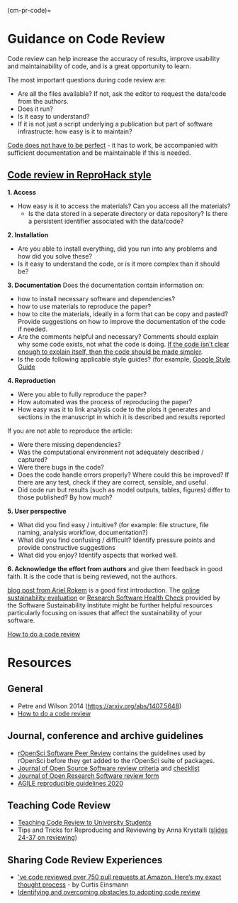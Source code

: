 (cm-pr-code)=

# Guidance on Code Review

Code review can help increase the accuracy of results, improve usability and maintainability of code, and is a great opportunity to learn.

The most important questions during code review are: 
- Are all the files available? If not, ask the editor to request the data/code from the authors.
- Does it run? 
- Is it easy to understand? 
- If it is not just a script underlying a publication but part of software infrastructe: how easy is it to maintain? 

[Code does not have to be perfect](https://google.github.io/eng-practices/review/reviewer/standard.html) - it has to work, be accompanied with sufficient documentation and be maintainable if this is needed.

## [Code review in ReproHack style](https://annakrystalli.me/n8cir-reprohacks/slides/#24)

**1. Access**
- How easy is it to access the materials? Can you access all the materials?
  - Is the data stored in a seperate directory or data repository? Is there a persistent identifier associated with the data/code?

**2. Installation**
- Are you able to install everything, did you run into any problems and how did you solve these?
- Is it easy to understand the code, or is it more complex than it should be?

**3. Documentation**
Does the documentation contain information on:
- how to install necessary software and dependencies?
- how to use materials to reproduce the paper?
- how to cite the materials, ideally in a form that can be copy and pasted?
Provide suggestions on how to improve the documentation of the code if needed.
- Are the comments helpful and necessary?
Comments should explain why some code exists, not what the code is doing. [If the code isn’t clear enough to explain itself, then the code should be made simpler](https://google.github.io/eng-practices/review/reviewer/looking-for.html#comments). 
- Is the code following applicable style guides? (for example, [Google Style Guide](http://google.github.io/styleguide/)

**4. Reproduction**
- Were you able to fully reproduce the paper? 
- How automated was the process of reproducing the paper?
- How easy was it to link analysis code to the plots it generates and sections in the manuscript in which it is described and results reported

If you are not able to reproduce the article: 
- Were there missing dependencies? 
- Was the computational environment not adequately described / captured? 
- Were there bugs in the code? 
- Does the code handle errors properly? 
Where could this be improved? 
If there are any test, check if they are correct, sensible, and useful.
- Did code run but results (such as model outputs, tables, figures) differ to those published? By how much?

**5. User perspective**
- What did you find easy / intuitive? (for example: file structure, file naming, analysis workflow, documentation?)
- What did you find confusing / difficult? Identify pressure points and provide constructive suggestions
- What did you enjoy? Identify aspects that worked well.

**6. Acknowledge the effort from authors** and give them feedback in good faith. It is the code that is being reviewed, not the authors.



   
[blog post from Ariel Rokem](https://uwescience.github.io/neuroinformatics/2017/10/08/code-review.html) is a good first introduction. 
 The [online sustainability evaluation](https://www.software.ac.uk/resources/online-sustainability-evaluation) or [Research Software Health Check](https://www.software.ac.uk/programmes-and-events/research-software-healthcheck) provided by the Software Sustainability Institute might be further helpful resources particularly focusing on issues that affect the sustainability of your software.


[How to do a code review](https://google.github.io/eng-practices/review/reviewer/)


# Resources

## General
* Petre and Wilson 2014 (https://arxiv.org/abs/1407.5648)
* [How to do a code review](https://google.github.io/eng-practices/review/reviewer/)

## Journal, conference and archive guidelines
*	[rOpenSci Software Peer Review](https://ropensci.org/software-review/) contains the guidelines used by rOpenSci before they get added to the rOpenSci suite of packages.
* [Journal of Open Source Software review criteria](https://joss.readthedocs.io/en/latest/review_criteria.html) and [checklist](https://joss.readthedocs.io/en/latest/review_checklist.html)
* [Journal of Open Research Software review form](https://openresearchsoftware.metajnl.com/about/editorialpolicies/)
* [AGILE reproducible guidelines 2020](https://doi.org/10.17605/OSF.IO/CB7Z8)

## Teaching Code Review
*	[Teaching Code Review to University Students](https://www.eduflow.com/blog/teaching-code-review-to-university-students)
* Tips and Tricks for Reproducing and Reviewing by Anna Krystalli ([slides 24-37 on reviewing](https://annakrystalli.me/n8cir-reprohacks/slides/#24))

## Sharing Code Review Experiences
* [’ve code reviewed over 750 pull requests at Amazon. Here’s my exact thought process](https://curtiseinsmann.medium.com/ive-code-reviewed-over-750-pull-requests-at-amazon-here-s-my-exact-thought-process-cec7c942a3a4) - by Curtis Einsmann
* [Identifying and overcoming obstacles to adopting code review](https://www.software.ac.uk/blog/2022-08-17-identifying-and-overcoming-obstacles-adopting-code-review)
